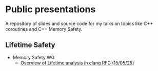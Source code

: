 # Public presentations
A repository of slides and source code for my talks on topics like C++ coroutines and C++ Memory Safety.

## Lifetime Safety
* Memory Safety WG
  * [Overview of Lifetime analysis in clang RFC (15/05/25)](https://html-preview.github.io/?url=https://github.com/usx95/presentations/blob/main/lifetime_safety/memory_safety_wg_15_05_25/index.html)
